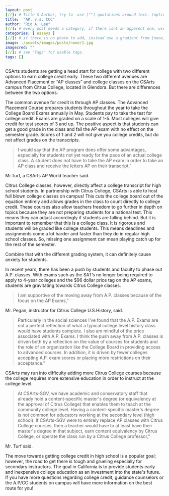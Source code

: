 ```yaml
---
layout: post
[//]: # Title & Author, try to  use [""] quotations around text. (optional, just formality).
title:  "AP. v.s. CCC"
author: "Rio A. Lee"
[//]: # every post needs a category, if there isnt an apparent one, use [misc].
categories: [ essays ]
[//]: # if there is no photo to add, instead use a gradient from [none] folder by picking a number from 1-10. (all gradients are .jpg)
image: ./assets/images/posts/none/1.jpg
imagecred: ""
[//]: # see "Tags" for usable tags.
tags: []
---
```

CSArts students are getting a head start for college with two different options to earn college credit early. These two different avenues are Advanced Placement or “AP classes” and college classes on the CSArts campus from Citrus College, located in Glendora. But there are differences between the two options.

The common avenue for credit is through AP classes. The Advanced Placement Course prepares students throughout the year to take the College Board Exams annually in May. Students pay to take the test for college credit. Exams are graded on a scale of 1-5. Most colleges will give credit for test scores of 3 and up. The positive aspect is that students can get a good grade in the class and fail the AP exam with no effect on the semester grade. Scores of 1 and 2 will not give you college credits, but do not affect grades on the transcripts. 

> I would say that the AP program does offer some advantages, especially for students not yet ready for the pace of an actual college class. A student does not have to take the AP exam in order to take an AP class and receive the letters AP on their transcript,” 

Mr.Turf, a CSArts AP World teacher said.

Citrus College classes, however, directly affect a college transcript for high school students. In partnership with Citrus College, CSArts is able to host full blown college classes on campus! This cuts the college board out of the equation entirely and allows grades in the class to count directly to college credit. These courses also allow teachers freedom to go further in depth on topics because they are not preparing students for a national test. This means they can adjust accordingly if students are falling behind. But it is important to remember that this is a college class. It is rigorous and students will be graded like college students. This means deadlines and assignments come a lot harder and faster than they do in regular high school classes. So, missing one assignment can mean playing catch up for the rest of the semester.

Combine that with the different grading system, it can definitely cause anxiety for students.

In recent years, there has been a push by students and faculty to phase out A.P. classes. With exams such as the SAT’s no longer being required to apply to 4-year colleges and the $96 dollar price tag on the AP exams, students are gravitating towards Citrus College classes. 

> I am supportive of the moving away from A.P. classes because of the focus on the AP Exams,” 

Mr. Pegan, instructor for Citrus College U.S.History, said. 

> Particularly in the social sciences I’ve found that the A.P. Exams are not a perfect reflection of what a typical college level history class would have students complete. I also am mindful of the price associated with A.P. Exams. I think the push away from A.P. classes is driven both by a reflection on the value of courses for students and the role of an organization like the College Board in providing access to advanced courses. In addition, it is driven by fewer colleges accepting A.P. exam scores or placing more restrictions on their acceptance.” 
      
CSArts may run into difficulty adding more Citrus College courses because the college requires more extensive education in order to instruct at the college level. 

> At CSArts-SGV, we have academic and conservatory staff that already hold a content-specific master's degree (or equivalency at the approval of Citrus College) that enables them to teach at the community college level. Having a content-specific master's degree is not common for educators working at the secondary level (high school). If CSArts-SGV were to entirely replace AP classes with Citrus College courses, then a teacher would have to at least have their master's degree in that subject, earn content equivalency by Citrus College, or operate the class run by a Citrus College professor,” 

Mr. Turf said.
     
The move towards getting college credit in high school is a popular goal; however, the road to get there is tough and grueling especially for secondary instructors. The goal in California is to provide students early and inexpensive college education as an investment into the state's future. If you have more questions regarding college credit, guidance counselors or the A.P/CC students on campus will have more information on the best route for you!